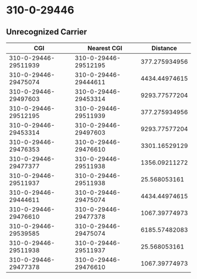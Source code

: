 # 310-0-29446
## Unrecognized Carrier


| CGI | Nearest CGI | Distance |
|-----|-------------|----------|
| 310-0-29446-29511939 | 310-0-29446-29512195 | 377.275934956 |
| 310-0-29446-29475074 | 310-0-29446-29444611 | 4434.44974615 |
| 310-0-29446-29497603 | 310-0-29446-29453314 | 9293.77577204 |
| 310-0-29446-29512195 | 310-0-29446-29511939 | 377.275934956 |
| 310-0-29446-29453314 | 310-0-29446-29497603 | 9293.77577204 |
| 310-0-29446-29476353 | 310-0-29446-29476610 | 3301.16529129 |
| 310-0-29446-29477377 | 310-0-29446-29511938 | 1356.09211272 |
| 310-0-29446-29511937 | 310-0-29446-29511938 | 25.568053161 |
| 310-0-29446-29444611 | 310-0-29446-29475074 | 4434.44974615 |
| 310-0-29446-29476610 | 310-0-29446-29477378 | 1067.39774973 |
| 310-0-29446-29539585 | 310-0-29446-29475074 | 6185.57482083 |
| 310-0-29446-29511938 | 310-0-29446-29511937 | 25.568053161 |
| 310-0-29446-29477378 | 310-0-29446-29476610 | 1067.39774973 |
